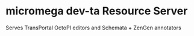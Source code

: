 # micromega dev-ta Resource Server

Serves TransPortal OctoPI editors and Schemata + ZenGen annotators
